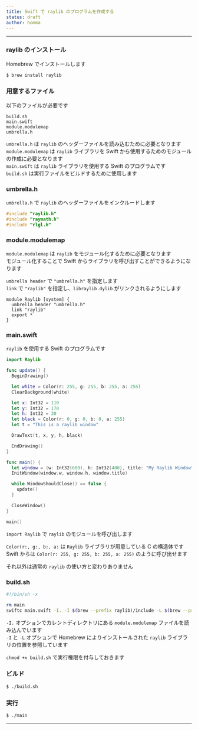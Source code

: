 ```yaml
---
title: Swift で raylib のプログラムを作成する
status: draft
author: homma
---
```


--------------------------------------------------------------------------------

### raylib のインストール

Homebrew でインストールします

````sh
$ brew install raylib
````

### 用意するファイル

以下のファイルが必要です

````
build.sh
main.swift
module.modulemap
umbrella.h
````

`umbrella.h` は `raylib` のヘッダーファイルを読み込むために必要となります  
`module.modulemap` は `raylib` ライブラリを Swift から使用するためのモジュールの作成に必要となります  
`main.swift` は `raylib` ライブラリを使用する Swift のプログラムです  
`build.sh` は実行ファイルをビルドするために使用します

### umbrella.h

`umbrella.h` で `raylib` のヘッダーファイルをインクルードします

````c
#include "raylib.h"
#include "raymath.h"
#include "rlgl.h"
````

### module.modulemap

`module.modulemap` は `raylib` をモジュール化するために必要となります  
モジュール化することで Swift からライブラリを呼び出すことができるようになります

`umbrella header` で `"umbrella.h"` を指定します  
`link` で `"raylib"` を指定し、`libraylib.dylib` がリンクされるようにします

````
module Raylib [system] {
  umbrella header "umbrella.h"
  link "raylib"
  export *
}
````

### main.swift

`raylib` を使用する Swift のプログラムです

````swift
import Raylib

func update() {
  BeginDrawing()

  let white = Color(r: 255, g: 255, b: 255, a: 255)
  ClearBackground(white)

  let x: Int32 = 110
  let y: Int32 = 170
  let h: Int32 = 30
  let black = Color(r: 0, g: 0, b: 0, a: 255)
  let t = "This is a raylib window"

  DrawText(t, x, y, h, black)

  EndDrawing()
}

func main() {
  let window = (w: Int32(600), h: Int32(400), title: "My Raylib Window")
  InitWindow(window.w, window.h, window.title)

  while WindowShouldClose() == false {
    update()
  }

  CloseWindow()
}

main()
````

`import Raylib` で `raylib` のモジュールを呼び出します

`Color(r:, g:, b:, a:` は `Raylib` ライブラリが用意している C の構造体です  
Swift からは `Color(r: 255, g: 255, b: 255, a: 255)` のように呼び出せます

それ以外は通常の `raylib` の使い方と変わりありません

### build.sh

````sh
#!/bin/sh -x

rm main
swiftc main.swift -I. -I $(brew --prefix raylib)/include -L $(brew --prefix raylib)/lib
````

`-I.` オプションでカレントディレクトリにある `module.modulemap` ファイルを読み込んでいます  
`-I` と `-L` オプションで Homebrew によりインストールされた `raylib` ライブラリの位置を参照しています

`chmod +x build.sh` で実行権限を付与しておきます

### ビルド

````sh
$ ./build.sh
````

### 実行

````sh
$ ./main
````

--------------------------------------------------------------------------------
